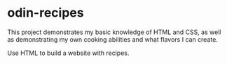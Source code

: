 # odin-recipes

This project demonstrates my basic knowledge of HTML and CSS, as well as demonstrating my own cooking abilities and what flavors I can create.

Use HTML to build a website with recipes.
